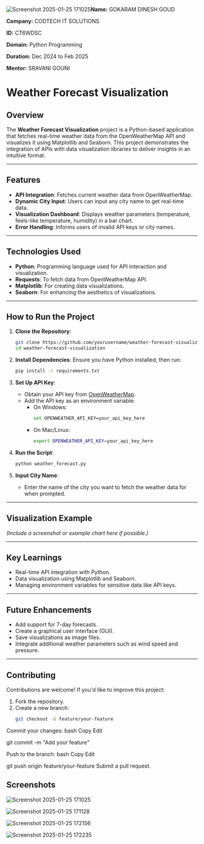 ![Screenshot 2025-01-25 171025](https://github.com/user-attachments/assets/e6b45d4e-5ae4-418a-ae5f-19afbcee3b18)**Name:** GOKARAM DINESH GOUD

**Company:** CODTECH IT SOLUTIONS

**ID:** CT6WDSC

**Domain:** Python Programming

**Duration:** Dec 2024 to Feb 2025

**Mentor:** SRAVANI GOUNI


# Weather Forecast Visualization

## Overview
The **Weather Forecast Visualization** project is a Python-based application that fetches real-time weather data from the OpenWeatherMap API and visualizes it using Matplotlib and Seaborn. This project demonstrates the integration of APIs with data visualization libraries to deliver insights in an intuitive format.

---

## Features
- **API Integration**: Fetches current weather data from OpenWeatherMap.
- **Dynamic City Input**: Users can input any city name to get real-time data.
- **Visualization Dashboard**: Displays weather parameters (temperature, feels-like temperature, humidity) in a bar chart.
- **Error Handling**: Informs users of invalid API keys or city names.

---

## Technologies Used
- **Python**: Programming language used for API interaction and visualization.
- **Requests**: To fetch data from OpenWeatherMap API.
- **Matplotlib**: For creating data visualizations.
- **Seaborn**: For enhancing the aesthetics of visualizations.

---

## How to Run the Project
1. **Clone the Repository**:
    ```bash
    git clone https://github.com/yourusername/weather-forecast-visualization.git
    cd weather-forecast-visualization
    ```

2. **Install Dependencies**:
    Ensure you have Python installed, then run:
    ```bash
    pip install -r requirements.txt
    ```

3. **Set Up API Key**:
    - Obtain your API key from [OpenWeatherMap](https://openweathermap.org/).
    - Add the API key as an environment variable:
      - On Windows:
        ```bash
        set OPENWEATHER_API_KEY=your_api_key_here
        ```
      - On Mac/Linux:
        ```bash
        export OPENWEATHER_API_KEY=your_api_key_here
        ```

4. **Run the Script**:
    ```bash
    python weather_forecast.py
    ```

5. **Input City Name**:
   - Enter the name of the city you want to fetch the weather data for when prompted.

---

## Visualization Example
*(Include a screenshot or example chart here if possible.)*

---

## Key Learnings
- Real-time API integration with Python.
- Data visualization using Matplotlib and Seaborn.
- Managing environment variables for sensitive data like API keys.

---

## Future Enhancements
- Add support for 7-day forecasts.
- Create a graphical user interface (GUI).
- Save visualizations as image files.
- Integrate additional weather parameters such as wind speed and pressure.

---

## Contributing
Contributions are welcome! If you'd like to improve this project:
1. Fork the repository.
2. Create a new branch:
   ```bash
   git checkout -b feature/your-feature

Commit your changes:
bash
Copy
Edit

git commit -m "Add your feature"


Push to the branch:
bash
Copy
Edit


git push origin feature/your-feature
Submit a pull request.


## Screenshots
![Screenshot 2025-01-25 171025](https://github.com/user-attachments/assets/41a2868a-f5f2-4b50-bc6c-0692a863648f)

![Screenshot 2025-01-25 171128](https://github.com/user-attachments/assets/5235d6c9-ec06-4b1a-9d9d-cc9b7e732881)

![Screenshot 2025-01-25 172156](https://github.com/user-attachments/assets/28a85467-e790-4cf6-81bc-122cac41aea3)

![Screenshot 2025-01-25 172235](https://github.com/user-attachments/assets/13ccbba9-f72b-47b0-873f-9709700c8cf4)




